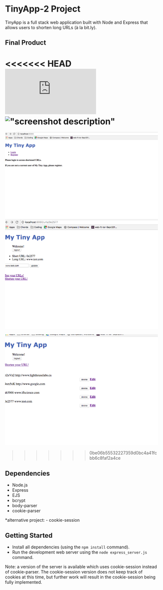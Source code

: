# TinyApp-2 Project

TinyApp is a full stack web application built with Node and Express that allows users to shorten long URLs (à la bit.ly).

## Final Product

<<<<<<< HEAD
![Login page](https://github.com/camueljackson/TinyApp-2/blob/master/LoginPage.pdf)
!["screenshot description"](#)
=======
![Login page](https://github.com/camueljackson/TinyApp-2/blob/master/loginPage.png?raw=true)
![Page showing shortened URL and long URL, available for edit.](https://github.com/camueljackson/TinyApp-2/blob/master/URLShowPage.png?raw=true)

![URLs database once URLs have been entered. Available delete or update.](https://github.com/camueljackson/TinyApp-2/blob/master/URLDatabase.png?raw=true)
>>>>>>> 0be06b55532227359d0bc4a41fcbb6c8faf2a4ce

## Dependencies

- Node.js
- Express
- EJS
- bcrypt
- body-parser
- cookie-parser

*alternative project: - cookie-session

## Getting Started

- Install all dependencies (using the `npm install` command).
- Run the development web server using the `node express_server.js` command.


Note:  a version of the server is available which uses cookie-session instead of cookie-parser. The cookie-session version does not keep track of cookies at this time, but further work will result in the cookie-session being fully implemented.
